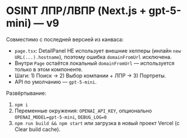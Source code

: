 # OSINT ЛПР/ЛВПР (Next.js + gpt-5-mini) — v9

Совместимо с последней версией из канваса:
- `page.tsx`: DetailPanel НЕ использует внешние хелперы (инлайн `new URL(...).hostname`), поэтому ошибка `domainFromUrl` исключена.
- Внутри `Page` остаётся локальный `domainFromUrl` — используется только в этом компоненте.
- Шаги: 1) Поиск → 2) Выбор компании + ЛПР → 3) Портреты.
- API по умолчанию — `gpt-5-mini`.

Развёртывание:
1) `npm i`
2) Переменные окружения: `OPENAI_API_KEY`, опционально `OPENAI_MODEL=gpt-5-mini`, `DEBUG_LOG=0`
3) `npm run build && npm start` или загрузка в новый проект Vercel (с Clear build cache).
